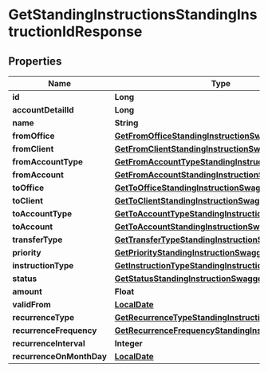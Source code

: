 # GetStandingInstructionsStandingInstructionIdResponse

## Properties
Name | Type | Description | Notes
------------ | ------------- | ------------- | -------------
**id** | **Long** |  |  [optional]
**accountDetailId** | **Long** |  |  [optional]
**name** | **String** |  |  [optional]
**fromOffice** | [**GetFromOfficeStandingInstructionSwagger**](GetFromOfficeStandingInstructionSwagger.md) |  |  [optional]
**fromClient** | [**GetFromClientStandingInstructionSwagger**](GetFromClientStandingInstructionSwagger.md) |  |  [optional]
**fromAccountType** | [**GetFromAccountTypeStandingInstructionSwagger**](GetFromAccountTypeStandingInstructionSwagger.md) |  |  [optional]
**fromAccount** | [**GetFromAccountStandingInstructionSwagger**](GetFromAccountStandingInstructionSwagger.md) |  |  [optional]
**toOffice** | [**GetToOfficeStandingInstructionSwagger**](GetToOfficeStandingInstructionSwagger.md) |  |  [optional]
**toClient** | [**GetToClientStandingInstructionSwagger**](GetToClientStandingInstructionSwagger.md) |  |  [optional]
**toAccountType** | [**GetToAccountTypeStandingInstructionSwagger**](GetToAccountTypeStandingInstructionSwagger.md) |  |  [optional]
**toAccount** | [**GetToAccountStandingInstructionSwagger**](GetToAccountStandingInstructionSwagger.md) |  |  [optional]
**transferType** | [**GetTransferTypeStandingInstructionSwagger**](GetTransferTypeStandingInstructionSwagger.md) |  |  [optional]
**priority** | [**GetPriorityStandingInstructionSwagger**](GetPriorityStandingInstructionSwagger.md) |  |  [optional]
**instructionType** | [**GetInstructionTypeStandingInstructionSwagger**](GetInstructionTypeStandingInstructionSwagger.md) |  |  [optional]
**status** | [**GetStatusStandingInstructionSwagger**](GetStatusStandingInstructionSwagger.md) |  |  [optional]
**amount** | **Float** |  |  [optional]
**validFrom** | [**LocalDate**](LocalDate.md) |  |  [optional]
**recurrenceType** | [**GetRecurrenceTypeStandingInstructionSwagger**](GetRecurrenceTypeStandingInstructionSwagger.md) |  |  [optional]
**recurrenceFrequency** | [**GetRecurrenceFrequencyStandingInstructionSwagger**](GetRecurrenceFrequencyStandingInstructionSwagger.md) |  |  [optional]
**recurrenceInterval** | **Integer** |  |  [optional]
**recurrenceOnMonthDay** | [**LocalDate**](LocalDate.md) |  |  [optional]
